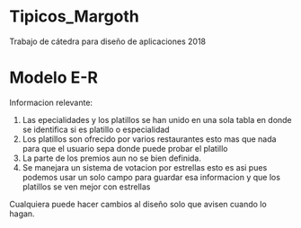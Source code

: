 # Tipicos_Margoth
Trabajo de cátedra para diseño de aplicaciones 2018

# Modelo E-R
Informacion relevante:
1. Las epecialidades y los platillos se han unido en una sola tabla en donde se identifica si es platillo o especialidad
2. Los platillos son ofrecido por varios restaurantes esto mas que nada para que el usuario sepa donde puede probar el platillo
3. La parte de los premios aun no se bien definida.
4. Se manejara un sistema de votacion por estrellas esto es asi pues podemos usar un solo campo para guardar esa informacion y que los platillos se ven mejor con estrellas

Cualquiera puede hacer cambios al diseño solo que avisen cuando lo hagan.
